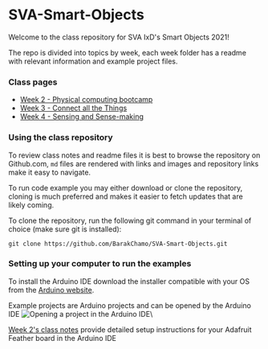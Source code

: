 # SVA-Smart-Objects

Welcome to the class repository for SVA IxD's Smart Objects 2021!

The repo is divided into topics by week, each week folder has a readme with relevant information and example project files.

### Class pages
- [Week 2 - Physical computing bootcamp](https://github.com/BarakChamo/SVA-Smart-Objects/tree/main/w2-pcomp-bootcamp)
- [Week 3 - Connect all the Things](https://github.com/BarakChamo/SVA-Smart-Objects/tree/main/w3-connect-all-the-things)
- [Week 4 - Sensing and Sense-making](https://github.com/BarakChamo/SVA-Smart-Objects/tree/main/w4-sensing-sense-making)

### Using the class repository

To review class notes and readme files it is best to browse the repository on Github.com, `md` files are rendered with links and images and repository links make it easy to navigate.

To run code example you may either download or clone the repository, cloning is much preferred and makes it easier to fetch updates that are likely coming.

To clone the repository, run the following git command in your terminal of choice (make sure git is installed):

`git clone https://github.com/BarakChamo/SVA-Smart-Objects.git`


### Setting up your computer to run the examples
To install the Arduino IDE download the installer compatible with your OS from the [Arduino website](https://www.arduino.cc/en/software).

Example projects are Arduino projects and can be opened by the Arduino IDE
![Opening a project in the Arduino IDE](https://user-images.githubusercontent.com/2883345/104674072-fa63a800-56b0-11eb-8545-3b960d25c4b4.PNG)\

[Week 2's class notes](https://github.com/BarakChamo/SVA-Smart-Objects/tree/main/w2-pcomp-bootcamp#introduction-to-the-esp32-and-adafruit-feather) provide detailed setup instructions for your Adafruit Feather board in the Arduino IDE
